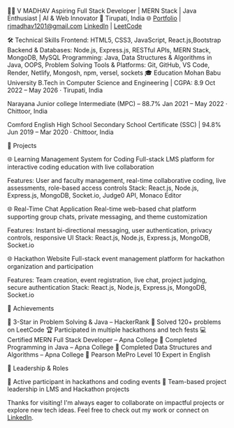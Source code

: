 👨‍💻 V MADHAV
Aspiring Full Stack Developer | MERN Stack | Java Enthusiast | AI & Web Innovator
📍 Tirupati, India
🌐 [Portfolio](https://madhav-12.vercel.app/) | [rjmadhav1201@gmail.com](rjmadhav1201@gmail.com)
[LinkedIn](www.linkedin.com/in/madhav-v-3765352a5) | [LeetCode](https://leetcode.com/u/Madhav1201/)

🛠️ Technical Skills
Frontend: HTML5, CSS3, JavaScript, React.js,Bootstrap
Backend & Databases: Node.js, Express.js, RESTful APIs, MERN Stack, MongoDB, MySQL
Programming: Java, Data Structures & Algorithms in Java, OOPS, Problem Solving
Tools & Platforms: Git, GitHub, VS Code, Render, Netlify, Mongosh, npm, versel, sockets
🎓 Education
Mohan Babu University
B.Tech in Computer Science and Engineering | CGPA: 8.9
Oct 2022 – May 2026 · Tirupati, India

Narayana Junior college
Intermediate (MPC) –  88.7%
Jan 2021 – May 2022 · Chittoor, India

Comford English High School
Secondary School Certificate (SSC) | 94.8%
Jun 2019 – Mar 2020 · Chittoor, India


🚀 Projects

🌐 Learning Management System for Coding
Full-stack LMS platform for interactive coding education with live collaboration

Features: User and faculty management, real-time collaborative coding, live assessments, role-based access controls
Stack: React.js, Node.js, Express.js, MongoDB, Socket.io, Judge0 API, Monaco Editor

🌐 Real-Time Chat Application
Real-time web-based chat platform supporting group chats, private messaging, and theme customization

Features: Instant bi-directional messaging, user authentication, privacy controls, responsive UI
Stack: React.js, Node.js, Express.js, MongoDB, Socket.io

🌐 Hackathon Website
Full-stack event management platform for hackathon organization and participation

Features: Team creation, event registration, live chat, project judging, secure authentication
Stack: React.js, Node.js, Express.js, MongoDB, Socket.io

🏅 Achievements

🥉 3-Star in Problem Solving & Java – HackerRank
🏁 Solved 120+ problems on LeetCode
🏆 Participated in multiple hackathons and tech fests
💻 Certified MERN Full Stack Developer – Apna College
📘 Completed Programming in Java – Apna College
📘 Completed Data Structures and Algorithms – Apna College
🧠 Pearson MePro Level 10 Expert in English

📌 Leadership & Roles

📣 Active participant in hackathons and coding events
🎯 Team-based project leadership in LMS and Hackathon projects

Thanks for visiting! I'm always eager to collaborate on impactful projects or explore new tech ideas. Feel free to check out my work or connect on [LinkedIn](www.linkedin.com/in/madhav-v-3765352a5).
